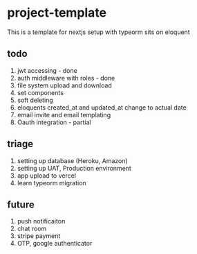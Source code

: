 # project-template
This is a template for nextjs setup with typeorm sits on eloquent

## todo

1. jwt accessing - done
2. auth middleware with roles - done
3. file system upload and download
4. set components
5. soft deleting
6. eloquents created_at and updated_at change to actual date
7. email invite and email templating
8. Oauth integration - partial

## triage

1. setting up database (Heroku, Amazon)
2. setting up UAT, Production environment 
3. app upload to vercel
4. learn typeorm migration

## future
1. push notificaiton
2. chat room
3. stripe payment
4. OTP, google authenticator